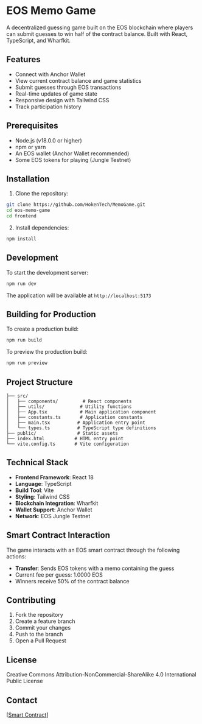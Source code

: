 # EOS Memo Game

A decentralized guessing game built on the EOS blockchain where players can submit guesses to win half of the contract balance. Built with React, TypeScript, and Wharfkit.

## Features

- Connect with Anchor Wallet
- View current contract balance and game statistics
- Submit guesses through EOS transactions
- Real-time updates of game state
- Responsive design with Tailwind CSS
- Track participation history

## Prerequisites

- Node.js (v18.0.0 or higher)
- npm or yarn
- An EOS wallet (Anchor Wallet recommended)
- Some EOS tokens for playing (Jungle Testnet)

## Installation

1. Clone the repository:
```bash
git clone https://github.com/HokenTech/MemoGame.git
cd eos-memo-game
cd frontend
```

2. Install dependencies:
```bash
npm install
```

## Development

To start the development server:

```bash
npm run dev
```

The application will be available at `http://localhost:5173`

## Building for Production

To create a production build:

```bash
npm run build
```

To preview the production build:

```bash
npm run preview
```

## Project Structure

```
├── src/
│   ├── components/         # React components
│   ├── utils/             # Utility functions
│   ├── App.tsx            # Main application component
│   ├── constants.ts       # Application constants
│   ├── main.tsx          # Application entry point
│   └── types.ts          # TypeScript type definitions
├── public/               # Static assets
├── index.html           # HTML entry point
└── vite.config.ts       # Vite configuration
```

## Technical Stack

- **Frontend Framework**: React 18
- **Language**: TypeScript
- **Build Tool**: Vite
- **Styling**: Tailwind CSS
- **Blockchain Integration**: Wharfkit
- **Wallet Support**: Anchor Wallet
- **Network**: EOS Jungle Testnet

## Smart Contract Interaction

The game interacts with an EOS smart contract through the following actions:

- **Transfer**: Sends EOS tokens with a memo containing the guess
- Current fee per guess: 1.0000 EOS
- Winners receive 50% of the contract balance

## Contributing

1. Fork the repository
2. Create a feature branch
3. Commit your changes
4. Push to the branch
5. Open a Pull Request

## License

Creative Commons Attribution-NonCommercial-ShareAlike 4.0 International Public License

## Contact

[[Smart Contract](https://foxly.link/videogame_EOS)]
